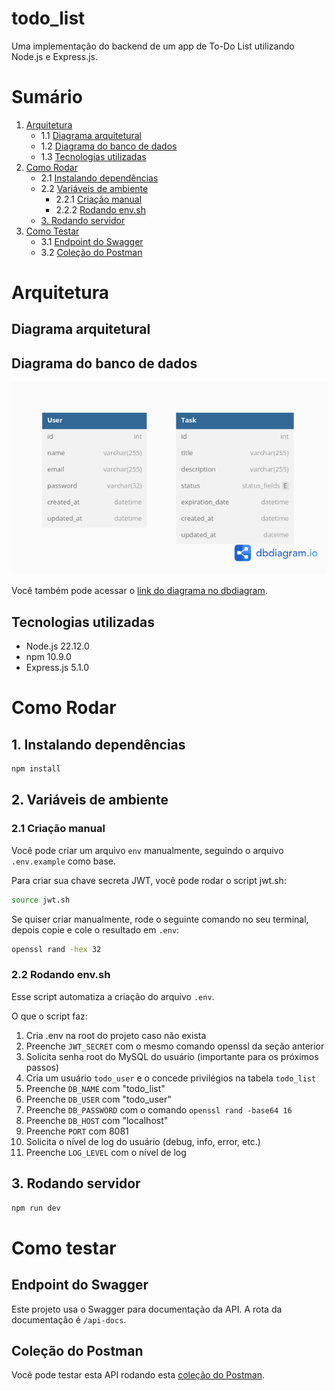 # todo_list
Uma implementação do backend de um app de To-Do List utilizando Node.js e Express.js.

# Sumário
1. [Arquitetura](#arquitetura)
    - 1.1 [Diagrama arquitetural](#diagrama-arquitetural)
    - 1.2 [Diagrama do banco de dados](#diagrama-do-banco-de-dados)
    - 1.3 [Tecnologias utilizadas](#tecnologias-utilizadas)
2. [Como Rodar](#como-rodar)
    - 2.1 [Instalando dependências](#1-instalando-dependências)
    - 2.2 [Variáveis de ambiente](#2-variáveis-de-ambiente)
        - 2.2.1 [Criação manual](#21-criação-manual)
        - 2.2.2 [Rodando env.sh](#22-rodando-envsh)
    - [3. Rodando servidor](#3-rodando-servidor)
3. [Como Testar](#como-testar)
    - 3.1 [Endpoint do Swagger](#endpoint-do-swagger)
    - 3.2 [Coleção do Postman](#coleção-do-postman)

# Arquitetura
## Diagrama arquitetural

## Diagrama do banco de dados
![](imgs/todo(2).png)

Você também pode acessar o [link do diagrama no dbdiagram](https://dbdiagram.io/d/todo-683e0e0261dc3bf08d36f1a8).

## Tecnologias utilizadas
+ Node.js 22.12.0
+ npm 10.9.0
+ Express.js 5.1.0

# Como Rodar
## 1. Instalando dependências
```bash
npm install
```

## 2. Variáveis de ambiente
### 2.1 Criação manual
Você pode criar um arquivo `env` manualmente, seguindo o arquivo `.env.example` como base.

Para criar sua chave secreta JWT, você pode rodar o script jwt.sh:
```bash
source jwt.sh
```

Se quiser criar manualmente, rode o seguinte comando no seu terminal, depois copie e cole o resultado em `.env`:
```bash
openssl rand -hex 32
```

### 2.2 Rodando env.sh
Esse script automatiza a criação do arquivo `.env`. 

O que o script faz:
1. Cria .env na root do projeto caso não exista
2. Preenche `JWT_SECRET` com o mesmo comando openssl da seção anterior
3. Solicita senha root do MySQL do usuário (importante para os próximos passos)
4. Cria um usuário `todo_user` e o concede privilégios na tabela `todo_list` 
5. Preenche `DB_NAME` com "todo_list"
6. Preenche `DB_USER` com "todo_user"
7. Preenche `DB_PASSWORD` com o comando `openssl rand -base64 16`
8. Preenche `DB_HOST` com "localhost"
9. Preenche `PORT` com 8081
10. Solicita o nível de log do usuário (debug, info, error, etc.)
11. Preenche `LOG_LEVEL` com o nível de log

## 3. Rodando servidor
```bash
npm run dev
```

# Como testar
## Endpoint do Swagger
Este projeto usa o Swagger para documentação da API. A rota da documentação é `/api-docs`.

## Coleção do Postman
Você pode testar esta API rodando esta [coleção do Postman](https://jb-3144890.postman.co/workspace/JB's-Workspace~92db2518-ee27-4458-8290-11698bc12e4d/collection/45486009-9af3f929-6350-427d-9156-31cb269ae5fb?action=share&creator=45486009).


